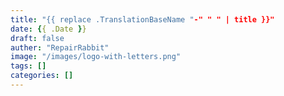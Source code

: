 ```yaml
---
title: "{{ replace .TranslationBaseName "-" " " | title }}"
date: {{ .Date }}
draft: false
auther: "RepairRabbit"
image: "/images/logo-with-letters.png"
tags: []
categories: []
---
```


